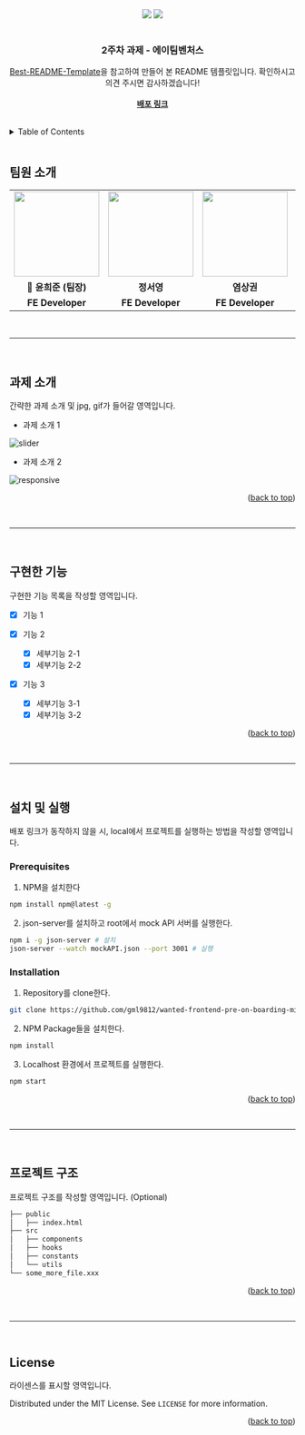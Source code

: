 <div id="top"></div>

<div align='center'>
  <img src="https://img.shields.io/badge/JavaScript-F7DF1E?style=for-the-badge&logo=javascript&logoColor=black"/>
  <img src="https://img.shields.io/badge/React-61DAFB?style=for-the-badge&logo=React&logoColor=blue"/>
</div>

<br />

<div align="center">
  <h3 align="center">2주차 과제 - 에이팀벤처스</h3>
  <p align="center">
    <a href="https://github.com/othneildrew/Best-README-Template">Best-README-Template</a>을 참고하여 만들어 본 README 템플릿입니다. 확인하시고 의견 주시면 감사하겠습니다!
    <br />
    <br />
    <a href="https://hungry-meitner-18800a.netlify.app"><strong>배포 링크</strong></a>
  </p>
</div>

<br>

<details>
  <summary>Table of Contents</summary>
  <ol>
    <li><a href="#팀원-소개">팀원 소개</a></li>
    <li><a href="#과제-소개">과제 소개</a></li>
    <li><a href="#구현한-기능">구현한 기능</a></li>
    <li>
      <a href="#설치-및-실행">설치 및 실행
      <ul>
        <li><a href="#prerequisites">Prerequisites</a></li>
        <li><a href="#installation">Installation</a></li>
      </ul>
    </li>
    <li><a href="#프로젝트-구조">프로젝트 구조</a></li>
    <li><a href="#license">License</a></li>
  </ol>
</details>

<br>

## 팀원 소개

<table align="center">
  <tr>
    <td align="center"><a href="https://github.com/gml9812"><img src="https://avatars.githubusercontent.com/u/28294925?v=4" width="150px" /></a></td>
    <td align="center"><a href="https://github.com/seoysauce"><img src="https://avatars.githubusercontent.com/u/65898861?v=4" width="150px" /></a></td>
    <td align="center"><a href="https://github.com/Yummy-sk"><img src="https://avatars.githubusercontent.com/u/60822846?v=4" width="150px" /></a></td>
    <td align="center"><a href="https://github.com/jambottle"><img src="https://avatars.githubusercontent.com/u/72926450?v=4" width="150px" /></a></td>
  </tr>
  <tr>
    <td align="center"><b>👑 윤희준 (팀장)</b></td>
    <td align="center"><b>정서영</b></td>
    <td align="center"><b>염상권</b></td>
    <td align="center"><b>김재원</b></td>
  </tr>
  <tr>
    <td align="center"><b>FE Developer</b></td>
    <td align="center"><b>FE Developer</b></td>
    <td align="center"><b>FE Developer</b></td>
    <td align="center"><b>FE Developer</b></td>
  </tr>
</table>

<br>
<hr>
<br>

## 과제 소개

간략한 과제 소개 및 jpg, gif가 들어갈 영역입니다.

- 과제 소개 1

![slider](https://user-images.githubusercontent.com/28294925/150082839-44f592e6-bdaa-4081-9281-12075b2c60d0.gif)

- 과제 소개 2

![responsive](https://user-images.githubusercontent.com/28294925/150082899-efbb1c3d-fd02-4134-8948-05d14bcb28de.gif)

<p align="right">(<a href="#top">back to top</a>)</p>

<br>
<hr>
<br>

## 구현한 기능

구현한 기능 목록을 작성할 영역입니다.

- [x] 기능 1

- [x] 기능 2
  - [x] 세부기능 2-1
  - [x] 세부기능 2-2

- [x] 기능 3
  - [x] 세부기능 3-1
  - [x] 세부기능 3-2

<p align="right">(<a href="#top">back to top</a>)</p>

<br>
<hr>
<br>

## 설치 및 실행

배포 링크가 동작하지 않을 시, local에서 프로젝트를 실행하는 방법을 작성할 영역입니다.

### Prerequisites

1. NPM을 설치한다

  ```sh
  npm install npm@latest -g
  ```
2. json-server를 설치하고 root에서 mock API 서버를 실행한다. 
  ```sh
  npm i -g json-server # 설치
  json-server --watch mockAPI.json --port 3001 # 실행
  ```

### Installation

1. Repository를 clone한다.

  ```sh
  git clone https://github.com/gml9812/wanted-frontend-pre-on-boarding-mission.git
  ```

2. NPM Package들을 설치한다.

  ```sh
  npm install
  ```

3. Localhost 환경에서 프로젝트를 실행한다.

  ```sh
  npm start
  ```

<p align="right">(<a href="#top">back to top</a>)</p>

<br>
<hr>
<br>

## 프로젝트 구조

프로젝트 구조를 작성할 영역입니다. (Optional)

```bash
├── public
│   ├── index.html
├── src
│   ├── components
│   ├── hooks
│   ├── constants
│   └── utils
└── some_more_file.xxx
```

<p align="right">(<a href="#top">back to top</a>)</p>

<br>
<hr>
<br>

## License

라이센스를 표시할 영역입니다.

Distributed under the MIT License. See `LICENSE` for more information.

<p align="right">(<a href="#top">back to top</a>)</p>
